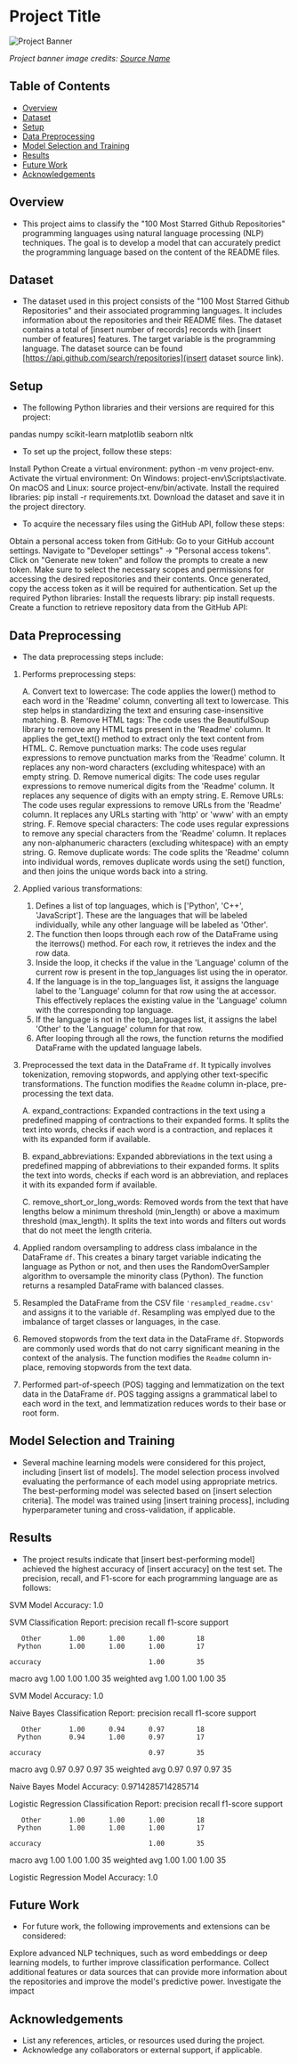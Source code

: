 
# Project Title

![Project Banner](path/to/banner_image.png)

*Project banner image credits: [Source Name](image_source_url)*

## Table of Contents

- [Overview](#overview)
- [Dataset](#dataset)
- [Setup](#setup)
- [Data Preprocessing](#data-preprocessing)
- [Model Selection and Training](#model-selection-and-training)
- [Results](#results)
- [Future Work](#future-work)
- [Acknowledgements](#acknowledgements)

## Overview

- This project aims to classify the "100 Most Starred Github Repositories" programming languages using natural language processing (NLP) techniques. The goal is to develop a model that can accurately predict the programming language based on the content of the README files.

## Dataset

- The dataset used in this project consists of the "100 Most Starred Github Repositories" and their associated programming languages. It includes information about the repositories and their README files. The dataset contains a total of [insert number of records] records with [insert number of features] features. The target variable is the programming language. The dataset source can be found [https://api.github.com/search/repositories](insert dataset source link).

## Setup

- The following Python libraries and their versions are required for this project:

pandas 
numpy 
scikit-learn 
matplotlib 
seaborn 
nltk

- To set up the project, follow these steps:

Install Python
Create a virtual environment: python -m venv project-env.
Activate the virtual environment:
On Windows: project-env\Scripts\activate.
On macOS and Linux: source project-env/bin/activate.
Install the required libraries: pip install -r requirements.txt.
Download the dataset and save it in the project directory.

- To acquire the necessary files using the GitHub API, follow these steps:

Obtain a personal access token from GitHub:
Go to your GitHub account settings.
Navigate to "Developer settings" -> "Personal access tokens".
Click on "Generate new token" and follow the prompts to create a new token.
Make sure to select the necessary scopes and permissions for accessing the desired repositories and their contents.
Once generated, copy the access token as it will be required for authentication.
Set up the required Python libraries:
Install the requests library: pip install requests.
Create a function to retrieve repository data from the GitHub API:


## Data Preprocessing

- The data preprocessing steps include:

1. Performs preprocessing steps:

    A. Convert text to lowercase: The code applies the lower() method to each word in the 'Readme' column, converting all text to lowercase. This step helps in standardizing the text and ensuring case-insensitive matching.
    B. Remove HTML tags: The code uses the BeautifulSoup library to remove any HTML tags present in the 'Readme' column. It applies the get_text() method to extract only the text content from HTML.
    C. Remove punctuation marks: The code uses regular expressions to remove punctuation marks from the 'Readme' column. It replaces any non-word characters (excluding whitespace) with an empty string.
    D. Remove numerical digits: The code uses regular expressions to remove numerical digits from the 'Readme' column. It replaces any sequence of digits with an empty string.
    E. Remove URLs: The code uses regular expressions to remove URLs from the 'Readme' column. It replaces any URLs starting with 'http' or 'www' with an empty string.
    F. Remove special characters: The code uses regular expressions to remove any special characters from the 'Readme' column. It replaces any non-alphanumeric characters (excluding whitespace) with an empty string.
    G. Remove duplicate words: The code splits the 'Readme' column into individual words, removes duplicate words using the set() function, and then joins the unique words back into a string.


2. Applied various transformations:

    1. Defines a list of top languages, which is ['Python', 'C++', 'JavaScript']. These are the languages that will be labeled individually, while any other language will be labeled as 'Other'.
    2. The function then loops through each row of the DataFrame using the iterrows() method. For each row, it retrieves the index and the row data.
    3. Inside the loop, it checks if the value in the 'Language' column of the current row is present in the top_languages list using the in operator.
    4. If the language is in the top_languages list, it assigns the language label to the 'Language' column for that row using the at accessor. This effectively replaces the existing value in the 'Language' column with the corresponding top language.
    5. If the language is not in the top_languages list, it assigns the label 'Other' to the 'Language' column for that row.
    6. After looping through all the rows, the function returns the modified DataFrame with the updated language labels.

3. Preprocessed the text data in the DataFrame `df`. It typically involves tokenization, removing stopwords, and applying other text-specific transformations. The function modifies the `Readme` column in-place, pre-processing the text data.

    A. expand_contractions: Expanded contractions in the text using a predefined mapping of contractions to their expanded forms. It splits the text into words, checks if each word is a contraction, and replaces it with its expanded form if available.

    B. expand_abbreviations: Expanded abbreviations in the text using a predefined mapping of abbreviations to their expanded forms. It splits the text into words, checks if each word is an abbreviation, and replaces it with its expanded form if available.

    C. remove_short_or_long_words: Removed words from the text that have lengths below a minimum threshold (min_length) or above a maximum threshold (max_length). It splits the text into words and filters out words that do not meet the length criteria.

4. Applied random oversampling to address class imbalance in the DataFrame `df`. This creates a binary target variable indicating the language as Python or not, and then uses the RandomOverSampler algorithm to oversample the minority class (Python). The function returns a resampled DataFrame with balanced classes.

5. Resampled the DataFrame from the CSV file `'resampled_readme.csv'` and assigns it to the variable `df`. Resampling was emplyed due to the imbalance of target classes or languages, in the case.

6. Removed stopwords from the text data in the DataFrame `df`. Stopwords are commonly used words that do not carry significant meaning in the context of the analysis. The function modifies the `Readme` column in-place, removing stopwords from the text data.

7. Performed part-of-speech (POS) tagging and lemmatization on the text data in the DataFrame `df`. POS tagging assigns a grammatical label to each word in the text, and lemmatization reduces words to their base or root form. 

## Model Selection and Training

- Several machine learning models were considered for this project, including [insert list of models]. The model selection process involved evaluating the performance of each model using appropriate metrics. The best-performing model was selected based on [insert selection criteria]. The model was trained using [insert training process], including hyperparameter tuning and cross-validation, if applicable.

## Results

- The project results indicate that [insert best-performing model] achieved the highest accuracy of [insert accuracy] on the test set. The precision, recall, and F1-score for each programming language are as follows:

SVM Model Accuracy: 1.0

SVM Classification Report:
              precision    recall  f1-score   support

       Other       1.00      1.00      1.00        18
      Python       1.00      1.00      1.00        17

    accuracy                           1.00        35
   macro avg       1.00      1.00      1.00        35
weighted avg       1.00      1.00      1.00        35

SVM Model Accuracy: 1.0

Naive Bayes Classification Report:
              precision    recall  f1-score   support

       Other       1.00      0.94      0.97        18
      Python       0.94      1.00      0.97        17

    accuracy                           0.97        35
   macro avg       0.97      0.97      0.97        35
weighted avg       0.97      0.97      0.97        35

Naive Bayes Model Accuracy: 0.9714285714285714


Logistic Regression Classification Report:
              precision    recall  f1-score   support

       Other       1.00      1.00      1.00        18
      Python       1.00      1.00      1.00        17

    accuracy                           1.00        35
   macro avg       1.00      1.00      1.00        35
weighted avg       1.00      1.00      1.00        35

Logistic Regression Model Accuracy: 1.0
## Future Work

- For future work, the following improvements and extensions can be considered:

Explore advanced NLP techniques, such as word embeddings or deep learning models, to further improve classification performance.
Collect additional features or data sources that can provide more information about the repositories and improve the model's predictive power.
Investigate the impact

## Acknowledgements

- List any references, articles, or resources used during the project.
- Acknowledge any collaborators or external support, if applicable.

